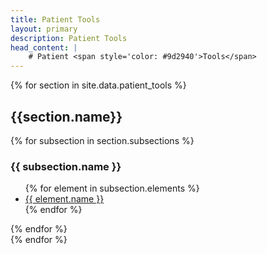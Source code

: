 ```yaml
---
title: Patient Tools
layout: primary
description: Patient Tools
head_content: |
    # Patient <span style='color: #9d2940'>Tools</span>
---
```


<div class="container pb-6">
   {% for section in site.data.patient_tools %}
        <div class="row">
        <h2 class="section-title">{{section.name}}</h2>
            {% for subsection in section.subsections %}
                <div class="col-md-4 mb-2 subsection">
                    <h3>{{ subsection.name }}</h3>
                    <ul>
                    {% for element in subsection.elements %}
                        <li><a href="{{ element.link }}" target="_blank">{{ element.name }}</a></li>
                    {% endfor %}
                    </ul>
                 </div>
            {% endfor %}
        </div>
    {% endfor %}
</div>